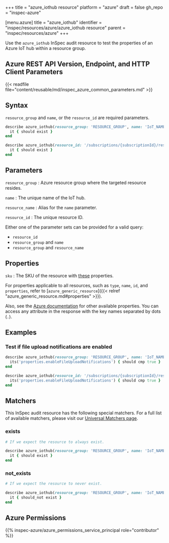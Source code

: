 +++
title = "azure_iothub resource"
platform = "azure"
draft = false
gh_repo = "inspec-azure"

[menu.azure]
title = "azure_iothub"
identifier = "inspec/resources/azure/azure_iothub resource"
parent = "inspec/resources/azure"
+++

Use the `azure_iothub` InSpec audit resource to test the properties of an Azure IoT hub within a resource group.

## Azure REST API Version, Endpoint, and HTTP Client Parameters

{{< readfile file="content/reusable/md/inspec_azure_common_parameters.md" >}}

## Syntax

`resource_group` and `name`, or the `resource_id` are required parameters.

```ruby
describe azure_iothub(resource_group: 'RESOURCE_GROUP', name: 'IoT_NAME') do
  it { should exist }
end
```

```ruby
describe azure_iothub(resource_id: '/subscriptions/{subscriptionId}/resourceGroups/{resourceGroupName}/providers/Microsoft.Devices/IotHubs/{resourceName}') do
  it { should exist }
end
```

## Parameters

`resource_group`
: Azure resource group where the targeted resource resides.

`name`
: The unique name of the IoT hub.

`resource_name`
: Alias for the `name` parameter.

`resource_id`
: The unique resource ID.

Either one of the parameter sets can be provided for a valid query:

- `resource_id`
- `resource_group` and `name`
- `resource_group` and `resource_name`

## Properties

`sku`
: The SKU of the resource with [these](https://docs.microsoft.com/en-us/rest/api/iothub/iothubresource/get#iothubskuinfo) properties.

For properties applicable to all resources, such as `type`, `name`, `id`, and `properties`, refer to [`azure_generic_resource`]({{< relref "azure_generic_resource.md#properties" >}}).

Also, see the [Azure documentation](https://docs.microsoft.com/en-us/rest/api/iothub/iothubresource/get#iothubdescription) for other available properties. You can access any attribute in the response with the key names separated by dots (`.`).

## Examples

### Test if file upload notifications are enabled

```ruby
describe azure_iothub(resource_group: 'RESOURCE_GROUP', name: 'IoT_NAME') do
  its('properties.enableFileUploadNotifications') { should cmp true }
end
```

```ruby
describe azure_iothub(resource_id: '/subscriptions/{subscriptionId}/resourceGroups/{resourceGroupName}/providers/Microsoft.Devices/IotHubs/{resourceName}') do
  its('properties.enableFileUploadNotifications') { should cmp true }
end
```

## Matchers

This InSpec audit resource has the following special matchers. For a full list of available matchers, please visit our [Universal Matchers page](https://docs.chef.io/inspec/matchers/).

### exists

```ruby
# If we expect the resource to always exist.

describe azure_iothub(resource_group: 'RESOURCE_GROUP', name: 'IoT_NAME') do
  it { should exist }
end
```

### not_exists

```ruby
# If we expect the resource to never exist.

describe azure_iothub(resource_group: 'RESOURCE_GROUP', name: 'IoT_NAME') do
  it { should_not exist }
end
```

## Azure Permissions

{{% inspec-azure/azure_permissions_service_principal role="contributor" %}}
